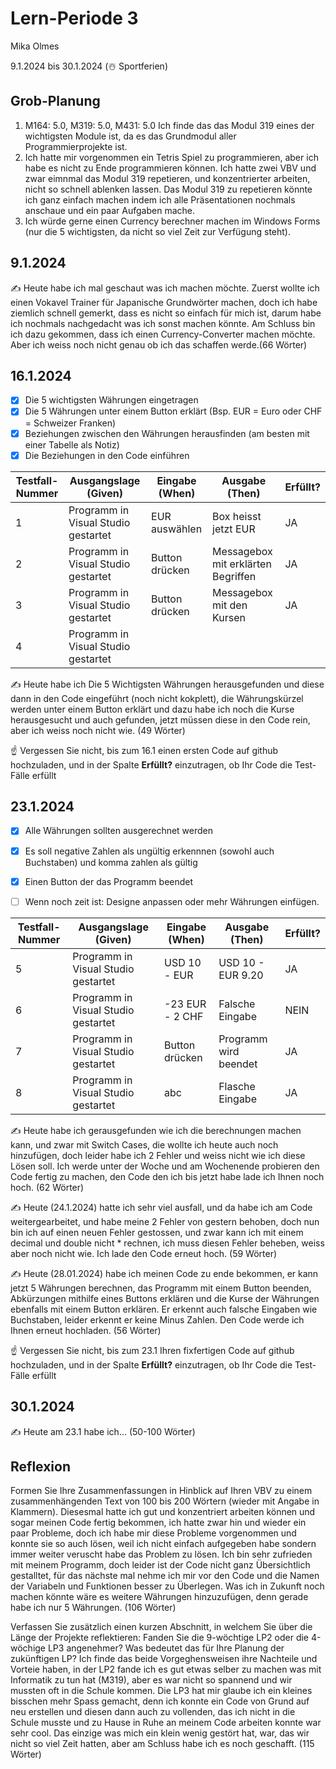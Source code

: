 # Lern-Periode 3

Mika Olmes

9.1.2024 bis 30.1.2024 (☃️ Sportferien)

## Grob-Planung

1. M164: 5.0, M319: 5.0, M431: 5.0 Ich finde das das Modul 319 eines der wichtigsten Module ist, da es das Grundmodul aller Programmierprojekte ist.
2. Ich hatte mir vorgenommen ein Tetris Spiel zu programmieren, aber ich habe es nicht zu Ende programmieren können. Ich hatte zwei VBV und zwar eimnmal das Modul 319 repetieren, und konzentrierter arbeiten, nicht so schnell ablenken lassen. Das Modul 319 zu repetieren könnte ich ganz einfach machen indem ich alle Präsentationen nochmals anschaue und ein paar Aufgaben mache.
3. Ich würde gerne einen Currency berechner machen im Windows Forms (nur die 5 wichtigsten, da nicht so viel Zeit zur Verfügung steht).

## 9.1.2024

✍️ Heute habe ich mal geschaut was ich machen möchte. Zuerst wollte ich einen Vokavel Trainer für Japanische Grundwörter machen, doch ich habe ziemlich schnell gemerkt, dass es nicht so einfach für mich ist, darum habe ich nochmals nachgedacht was ich sonst machen könnte. Am Schluss bin ich dazu gekommen, dass ich einen Currency-Converter machen möchte. Aber ich weiss noch nicht genau ob ich das schaffen werde.(66 Wörter)

## 16.1.2024

- [X] Die 5 wichtigsten Währungen eingetragen
- [X] Die 5 Währungen unter einem Button erklärt (Bsp. EUR = Euro oder CHF = Schweizer Franken)
- [X] Beziehungen zwischen den Währungen herausfinden (am besten mit einer Tabelle als Notiz)
- [X] Die Beziehungen in den Code einführen 

| Testfall-Nummer | Ausgangslage (Given) | Eingabe (When) | Ausgabe (Then) | Erfüllt? |
| --- | --- | --- | --- | --- |
| 1   |Programm in Visual Studio gestartet|EUR auswählen|Box heisst jetzt EUR|  JA   |
| 2   |Programm in Visual Studio gestartet|Button drücken|Messagebox mit erklärten Begriffen |  JA  |
| 3   |Programm in Visual Studio gestartet|Button drücken|Messagebox mit den Kursen     |  JA  |
| 4   |Programm in Visual Studio gestartet|     |     |     |

✍️ Heute habe ich Die 5 Wichtigsten Währungen herausgefunden und diese dann in den Code eingeführt (noch nicht kokplett), die Währungskürzel werden unter einem Button erklärt und dazu habe ich noch die Kurse herausgesucht und auch gefunden, jetzt müssen diese in den Code rein, aber ich weiss noch nicht wie. (49 Wörter)

☝️ Vergessen Sie nicht, bis zum 16.1 einen ersten Code auf github hochzuladen, und in der Spalte **Erfüllt?** einzutragen, ob Ihr Code die Test-Fälle erfüllt

## 23.1.2024

- [X] Alle Währungen sollten ausgerechnet werden
- [X] Es soll negative Zahlen als ungültig erkennnen (sowohl auch Buchstaben) und komma zahlen als gültig
- [X] Einen Button der das Programm beendet
- [ ] Wenn noch zeit ist: Designe anpassen oder mehr Währungen einfügen.
  

| Testfall-Nummer | Ausgangslage (Given) | Eingabe (When) | Ausgabe (Then) | Erfüllt? |
| --- | --- | --- | --- | --- |
| 5   |Programm in Visual Studio gestartet| USD 10 - EUR |  USD 10 - EUR 9.20  |   JA  |
| 6   |Programm in Visual Studio gestartet|   -23 EUR - 2 CHF  |   Falsche Eingabe  |   NEIN  |
| 7   |Programm in Visual Studio gestartet|  Button drücken   |  Programm wird beendet   |  JA   |
| 8   |Programm in Visual Studio gestartet|abc|Flasche Eingabe|  JA   |

✍️ Heute habe ich gerausgefunden wie ich die berechnungen machen kann, und zwar mit Switch Cases, die wollte ich heute auch noch hinzufügen, doch leider habe ich 2 Fehler und weiss nicht wie ich diese Lösen soll. Ich werde unter der Woche und am Wochenende probieren den Code fertig zu machen, den Code den ich bis jetzt habe lade ich Ihnen noch hoch. (62 Wörter)

✍️ Heute (24.1.2024) hatte ich sehr viel ausfall, und da habe ich am Code weitergearbeitet, und habe meine 2 Fehler von gestern behoben, doch nun bin ich auf einen neuen Fehler gestossen, und zwar kann ich mit einem decimal und double nicht * rechnen, ich muss diesen Fehler beheben, weiss aber noch nicht wie. Ich lade den Code erneut hoch. (59 Wörter)

✍️ Heute (28.01.2024) habe ich meinen Code zu ende bekommen, er kann jetzt 5 Währungen berechnen, das Programm mit einem Button beenden, Abkürzungen mithilfe eines Buttons erklären und die Kurse der Währungen ebenfalls mit einem Button erklären. Er erkennt auch falsche Eingaben wie Buchstaben, leider erkennt er keine Minus Zahlen. Den Code werde ich Ihnen erneut hochladen. (56 Wörter)

☝️ Vergessen Sie nicht, bis zum 23.1 Ihren fixfertigen Code auf github hochzuladen, und in der Spalte **Erfüllt?** einzutragen, ob Ihr Code die Test-Fälle erfüllt

## 30.1.2024

✍️ Heute am 23.1 habe ich... (50-100 Wörter)

## Reflexion

Formen Sie Ihre Zusammenfassungen in Hinblick auf Ihren VBV zu einem zusammenhängenden Text von 100 bis 200 Wörtern (wieder mit Angabe in Klammern).
Diesesmal hatte ich gut und konzentriert arbeiten können und sogar meinen Code fertig bekommen, ich hatte zwar hin und wieder ein paar Probleme, doch ich habe mir diese Probleme vorgenommen und konnte sie so auch lösen, weil ich nicht einfach aufgegeben habe sondern immer weiter veruscht habe das Problem zu lösen. Ich bin sehr zufrieden mit meinem Programm, doch leider ist der Code nicht ganz Übersichtlich gestalltet, für das nächste mal nehme ich mir vor den Code und die Namen der Variabeln und Funktionen besser zu Überlegen. Was ich in Zukunft noch machen könnte wäre es weitere Währungen hinzuzufügen, denn gerade habe ich nur 5 Währungen. (106 Wörter)

Verfassen Sie zusätzlich einen kurzen Abschnitt, in welchem Sie über die Länge der Projekte reflektieren: Fanden Sie die 9-wöchtige LP2 oder die 4-wöchige LP3 angenehmer? Was bedeutet das für Ihre Planung der zukünftigen LP?
Ich finde das beide Vorgeghensweisen ihre Nachteile und Vorteie haben, in der LP2 fande ich es gut etwas selber zu machen was mit Informatik zu tun hat (M319), aber es war nicht so spannend und wir mussten oft in die Schule kommen. Die LP3 hat mir glaube ich ein kleines bisschen mehr Spass gemacht, denn ich konnte ein Code von Grund auf neu erstellen und diesen dann auch zu vollenden, das ich nicht in die Schule musste und zu Hause in Ruhe an meinem Code arbeiten konnte war sehr cool. Das einzige was mich ein klein wenig gestört hat, war, das wir nicht so viel Zeit hatten, aber am Schluss habe ich es noch geschafft. (115 Wörter)
